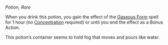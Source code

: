 _Potion, Rare_

When you drink this potion, you gain the effect of the [Gaseous Form](https://www.dndbeyond.com/spells/2618927-gaseous-form) spell for 1 hour (no [Concentration](https://www.dndbeyond.com/sources/dnd/free-rules/rules-glossary#Concentration) required) or until you end the effect as a Bonus Action.

This potion’s container seems to hold fog that moves and pours like water.